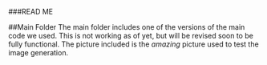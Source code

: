 ###READ ME

##Main Folder
The main folder includes one of the versions of the main code we used. This is not working as of yet, but will be revised soon to be fully functional. The picture included is the *amazing* picture used to test the image generation.


